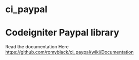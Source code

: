 ci_paypal
=========

Codeigniter Paypal library
=========

Read the documentation Here https://github.com/romyblack/ci_paypal/wiki/Documentation
